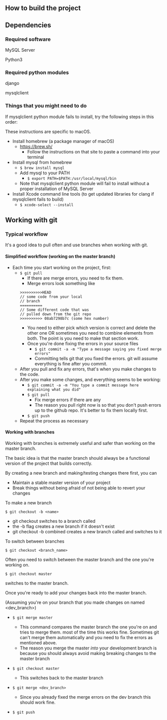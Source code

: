 ## How to build the project

## Dependencies

### Required software

MySQL Server

Python3

### Required python modules

django

mysqlclient

### Things that you might need to do

If mysqlclient python module fails to install, try the following steps in this order:

These instructions are specific to macOS.

- Install homebrew (a package manager of macOS)
    - https://brew.sh/
      - Follow the instructions on that site to paste a command into your terminal
- Install mysql from homebrew
    - `$ brew install mysql`
    - Add mysql to your PATH
      - `$ export PATH=$PATH:/usr/local/mysql/bin`
    - Note that mysqlclient python module will fail to install without a proper installation of MySQL Server
- Install Xcode command line tools (to get updated libraries for clang if mysqlclient fails to build)
    - `$ xcode-select --install`

## Working with git

### Typical workflow

It's a good idea to pull often and use branches when working with git.

#### Simplified workflow (working on the master branch)

- Each time you start working on the project, first:
  - `$ git pull`
    - If there are merge errors, you need to fix them.
    - Merge errors look something like
    ```
    >>>>>>>>>>HEAD
    // some code from your local 
    // branch
    ==========
    // Some different code that was
    // pulled down from the git repo
    >>>>>>>>>> 08ab7298b7c (some hex number)
    ```
    - You need to either pick which version is correct and delete the other one
    OR sometimes you need to combine elements from both. The point is you need to make that section work.
    - Once you're done fixing the errors in your source files
      - `$ git commit -a -m "Type a message saying you fixed merge errors"`
      - Committing tells git that you fixed the errors. git will assume everything is fine after you commit.
  - After you pull and fix any errors, that's when you make changes to the code.
  - After you make some changes, and everything seems to be working:
    - `$ git commit -a -m "You type a commit message here explaining what you did"`
    - `$ git pull`
      - Fix merge errors if there are any
      - The reason you pull right now is so that you don't push errors up to the github repo.
      It's better to fix them locally first.
    - `$ git push`
  - Repeat the process as necessary

#### Working with branches

Working with branches is extremely useful and safer than working on the master branch.

The basic idea is that the master branch should always be a functional version of the project that
builds correctly.

By creating a new branch and making/testing changes there first, you can 
- Maintain a stable master version of your project
- Break things without being afraid of not being able to revert your changes

To make a new branch

`$ git checkout -b <name>`
  - git checkout switches to a branch called <name>
  - the -b flag creates a new branch if it doesn't exist
  - git checkout -b combined creates a new branch called <name> and switches to it

To switch between branches

`$ git checkout <branch_name>`

Often you need to switch between the master branch and the one you're working on.

`$ git checkout master`

switches to the master branch.

Once you're ready to add your changes back into the master branch.

(Assuming you're on your branch that you made changes on named <dev_branch>)

- `$ git merge master`

  - This command compares the master branch the one you're on and tries to merge them.
  most of the time this works fine. Sometimes git can't merge them automatically and you need to 
  fix the errors as mentioned above.
  - The reason you merge the master _into_ your development branch is because you should always avoid
  making breaking changes to the master branch

- `$ git checkout master`
  - This switches back to the master branch

- `$ git merge <dev_branch>`
  - Since you already fixed the merge errors on the dev branch this should work fine.

- `$ git push`